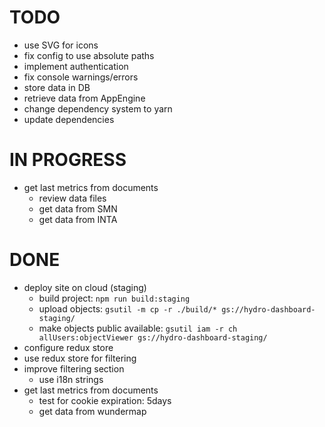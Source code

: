 # TODO

- use SVG for icons
- fix config to use absolute paths
- implement authentication
- fix console warnings/errors
- store data in DB
- retrieve data from AppEngine
- change dependency system to yarn
- update dependencies

# IN PROGRESS

- get last metrics from documents
  - review data files
  - get data from SMN
  - get data from INTA

# DONE

- deploy site on cloud (staging)
  - build project: `npm run build:staging`
  - upload objects: `gsutil -m cp -r ./build/* gs://hydro-dashboard-staging/`
  - make objects public available: `gsutil iam -r ch allUsers:objectViewer gs://hydro-dashboard-staging/`
- configure redux store
- use redux store for filtering
- improve filtering section
  - use i18n strings
- get last metrics from documents
  - test for cookie expiration: 5days
  - get data from wundermap
